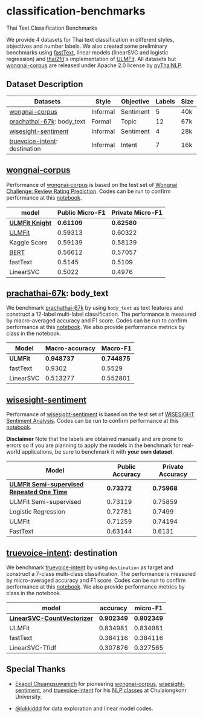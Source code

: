 # classification-benchmarks
Thai Text Classification Benchmarks

We provide 4 datasets for Thai text classification in different styles, objectives and number labels. We also created some preliminary benchmarks using [fastText](https://fasttext.cc), linear models (linearSVC and logistic regression) and [thai2fit](https://github.com/cstorm125/thai2fit)'s implementation of [ULMFit](https://arxiv.org/abs/1801.06146). All datasets but [wongnai-corpus](https://github.com/wongnai/wongnai-corpus) are released under Apache 2.0 license by [pyThaiNLP](https://github.com/PyThaiNLP/).

## Dataset Description

| Datasets                                                                       | Style    | Objective | Labels | Size |
|--------------------------------------------------------------------------------|----------|-----------|--------|------|
| [wongnai-corpus](https://github.com/wongnai/wongnai-corpus)                    | Informal | Sentiment | 5      | 40k  |
| [prachathai-67k](https://github.com/PyThaiNLP/prachathai-67k): body_text       | Formal   | Topic     | 12     | 67k  |
| [wisesight-sentiment](https://github.com/PyThaiNLP/wisesight-sentiment)        | Informal | Sentiment | 4      | 28k  |
| [truevoice-intent](https://github.com/PyThaiNLP/truevoice-intent): destination | Informal | Intent    | 7      | 16k  |

## [wongnai-corpus](https://github.com/wongnai/wongnai-corpus)

Performance of [wongnai-corpus](https://github.com/wongnai/wongnai-corpus) is based on the test set of [Wongnai Challenge: Review Rating Prediction](https://www.kaggle.com/account/login?ReturnUrl=%2Ft%2F5db04b4da3264e1091d83463b110153b). Codes can be run to confirm performance at this [notebook](https://github.com/cstorm125/thai2fit/blob/master/wongnai_cls/classification.ipynb).

| model                                                                                                                       | Public Micro-F1 | Private Micro-F1 |
|-----------------------------------------------------------------------------------------------------------------------------|-----------------|------------------|
| [**ULMFit Knight**](https://www.facebook.com/photo.php?fbid=10215789035573261&set=pcb.795048317543327&type=3&theater&ifg=1) | **0.61109**     | **0.62580**      |
| [ULMFit](https://github.com/cstorm125/thai2fit/)                                                                            | 0.59313         | 0.60322          |
| Kaggle Score                                                                                                                | 0.59139         | 0.58139          |
| [BERT](https://github.com/ThAIKeras/bert)                                                                                   | 0.56612         | 0.57057          |
| fastText                                                                                                                    | 0.5145          | 0.5109           |
| LinearSVC                                                                                                                   | 0.5022          | 0.4976           |


## [prachathai-67k](https://github.com/PyThaiNLP/prachathai-67k): body_text

We benchmark [prachathai-67k](https://github.com/PyThaiNLP/prachathai-67k) by using `body_text` as text features and construct a 12-label multi-label classification. The performance is measured by macro-averaged accuracy and F1 score. Codes can be run to  confirm performance at this [notebook](https://github.com/PyThaiNLP/prachathai-67k/blob/master/classification.ipynb). We also provide performance metrics by class in the notebook.

| Model      | Macro-accuracy | Macro-F1     |
|------------|----------------|--------------|
| **ULMFit** | **0.948737**   | **0.744875** |
| fastText   | 0.9302         | 0.5529       |
| LinearSVC  | 0.513277       | 0.552801     |

## [wisesight-sentiment](https://github.com/PyThaiNLP/wisesight-sentiment)

Performance of [wisesight-sentiment](https://github.com/PyThaiNLP/wisesight-sentiment) is based on the test set of [WISESIGHT Sentiment Analysis](https://www.kaggle.com/account/login?ReturnUrl=/t/0b22205d288143bb8672527b04690a97). Codes can be run to confirm performance at this [notebook](https://github.com/PyThaiNLP/wisesight-sentiment/blob/master/kaggle-competition/competition.ipynb). 

**Disclaimer** Note that the labels are obtained manually and are prone to errors so if you are planning to apply the models in the benchmark for real-world applications, be sure to benchmark it with **your own dataset**.

| Model                                                                                                                          | Public Accuracy | Private Accuracy |
|--------------------------------------------------------------------------------------------------------------------------------|-----------------|------------------|
| **[ULMFit Semi-supervised Repeated One Time](https://github.com/PyThaiNLP/wisesight-sentiment/blob/master/competition.ipynb)** | **0.73372**     | **0.75968**      |
| ULMFit Semi-supervised                                                                                                         | 0.73119         | 0.75859          |
| Logistic Regression                                                                                                            | 0.72781         | 0.7499           |
| ULMFit                                                                                                                         | 0.71259         | 0.74194          |
| FastText                                                                                                                       | 0.63144         | 0.6131           |

## [truevoice-intent](https://github.com/PyThaiNLP/truevoice-intent): destination

We benchmark [truevoice-intent](https://github.com/PyThaiNLP/truevoice-intent) by using `destination` as target and construct a 7-class multi-class classification. The performance is measured by micro-averaged accuracy and F1 score. Codes can be run to  confirm performance at this [notebook](https://github.com/PyThaiNLP/truevoice-intent/blob/master/classification.ipynb). We also provide performance metrics by class in the notebook.

| model                                                                                                                                                                          | accuracy     | micro-F1     |
|--------------------------------------------------------------------------------------------------------------------------------------------------------------------------------|--------------|--------------|
| **[LinearSVC-CountVectorizer](https://drive.google.com/drive/folders/1twZ2euWR6QE5LNzVqmftKSA0tQCNbZnl?fbclid=IwAR1XeRwF0Pk9LtW9p9LaK5az7ZEYRtuApJxKwsiggL-XA0K3z6NUqcdMJT0)** | **0.902349** | **0.902349** |
| ULMFit                                                                                                                                                                         | 0.834981     | 0.834981     |
| fastText                                                                                                                                                                       | 0.384116     | 0.384116     |
| LinearSVC-Tfidf                                                                                                                                                                | 0.307876     | 0.327565     |

## Special Thanks

* [Ekapol Chuangsuwanich](https://github.com/ekapolc) for pioneering [wongnai-corpus](https://github.com/wongnai/wongnai-corpus), [wisesight-sentiment](https://github.com/PyThaiNLP/wisesight-sentiment), and [truevoice-intent](https://github.com/PyThaiNLP/truevoice-intent) for his [NLP classes](https://github.com/ekapolc/nlp_course) at Chulalongkonr University. 

* [@lukkiddd](https://github.com/lukkiddd) for data exploration and linear model codes.
